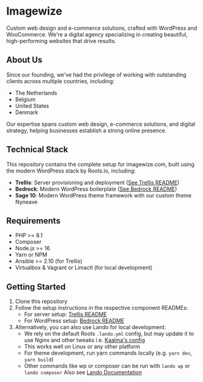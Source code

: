 # Imagewize

Custom web design and e-commerce solutions, crafted with WordPress and WooCommerce. We're a digital agency specializing in creating beautiful, high-performing websites that drive results.

## About Us

Since our founding, we've had the privilege of working with outstanding clients across multiple countries, including:
- The Netherlands
- Belgium
- United States
- Denmark

Our expertise spans custom web design, e-commerce solutions, and digital strategy, helping businesses establish a strong online presence.

## Technical Stack

This repository contains the complete setup for imagewize.com, built using the modern WordPress stack by Roots.io, including:

- **Trellis**: Server provisioning and deployment ([See Trellis README](trellis/README.md))
- **Bedrock**: Modern WordPress boilerplate ([See Bedrock README](site/README.md))
- **Sage 10**: Modern WordPress theme framework with our custom theme Nyneave

## Requirements

- PHP >= 8.1
- Composer
- Node.js >= 16
- Yarn or NPM
- Ansible >= 2.10 (for Trellis)
- Virtualbox & Vagrant or Limactl (for local development)

## Getting Started

1. Clone this repository
2. Follow the setup instructions in the respective component READMEs:
   - For server setup: [Trellis README](trellis/README.md)
   - For WordPress setup: [Bedrock README](site/README.md)
3. Alternatively, you can also use Lando for local development:
   - We rely on the default Roots `.lando.yml` config, but may update it to use Nginx and other tweaks i.e. [Kaalma's config](https://github.com/rkaalma/roots-lando-bedrock-sage-bud-example/blob/main/.lando.yml)
   - This works well on Linux or any other platform
   - For theme development, run yarn commands locally (e.g. `yarn dev`, `yarn build`)
   - Other commands like wp or composer can be run with `lando wp` or `lando composer` Also see [Lando Documentation](https://docs.lando.dev/plugins/wordpress/config.html)

